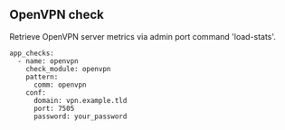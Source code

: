 ## OpenVPN check

Retrieve OpenVPN server metrics via admin port command 'load-stats'.

```
app_checks:
  - name: openvpn
    check_module: openvpn
    pattern:
      comm: openvpn
    conf:
      domain: vpn.example.tld
      port: 7505
      password: your_password
```
